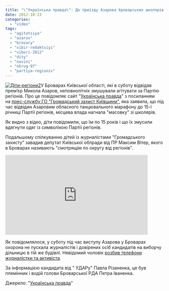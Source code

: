 ```yaml
---
title: "\"Українська правда\": До приїзду Азарова броварських школярів одягнули в рекламу ПР"
date: 2012-10-23
categories: 
  - "video"
tags: 
  - "agitatsiya"
  - "azarov"
  - "brovary"
  - "vibir-redaktsiyi"
  - "vibori-2012"
  - "dity"
  - "novini"
  - "okrug-97"
  - "partiya-regioniv"
---
```


[![](https://mpz.brovary.org/wp-content/uploads/2012/10/Diti-regioni2.jpg "Діти-регіони2")](https://mpz.brovary.org/wp-content/uploads/2012/10/Diti-regioni2.jpg)У Броварах Київської області, які в суботу відвідав прем’єр Микола Азаров, неповнолітніх змушували агітувати за Партію регіонів. Про це повідомляє сайт "[Українська правда](http://www.pravda.com.ua/news/2012/10/20/6975087/)" з посиланням на [прес-службу ГО "Громадський захист Київщини"](http://groza.org/ditej-zmushuyut-ahituvaty-za-partiyu-rehioniv-video/), яка заявила, що під час відвідин Азаровим обласного танцювального марафону до 15-ї річниці Партії регіонів, місцева влада нагнала "масовку" зі школярів.

Як видно з відео, діти повідомили, що їм по 15 років і що їх змусили вдягнути одяг із символікою Партії регіонів.

Подальшому спілкуванню дітей із журналістами "Громадського захисту" завадив депутат Київської облради від ПР Максим Вітер, якого в Броварах називають "смотрящім по округу від регіонів".

<iframe src="http://www.youtube.com/embed/BB18GQzuTVQ" frameborder="0" scrolling="auto" width="450" height="253"></iframe>

Як повідомлялося, у суботу під час виступу Азарова у Броварах охорона не пускала журналістів і довірених осіб кандидатів на виборчу дільницю в тій же будівлі. Невідомий чоловік [розбив телефони журналістки та активіста](/news/2012/10/20/6975080/).

За інформацією кандидата від " УДАРу" Павла Різаненка, це був племінник і водій голови Броварської РДА Петра Іваненка.

Джерело: "[Українська правда](http://www.pravda.com.ua/news/2012/10/20/6975087/)"
